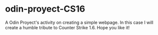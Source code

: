 # odin-proyect-CS16
A Odin Proyect's activity on creating a simple webpage. In this case I will create a humble tribute to Counter Strike 1.6. Hope you like it!
